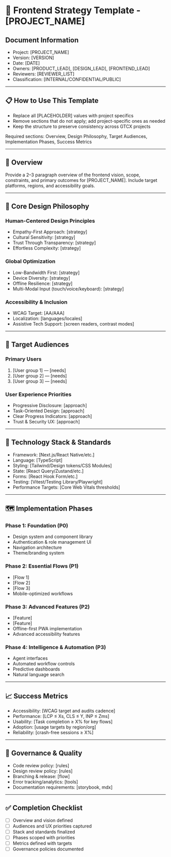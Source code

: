 # 🧭 Frontend Strategy Template - [PROJECT_NAME]

## Document Information
- Project: [PROJECT_NAME]
- Version: [VERSION]
- Date: [DATE]
- Owners: [PRODUCT_LEAD], [DESIGN_LEAD], [FRONTEND_LEAD]
- Reviewers: [REVIEWER_LIST]
- Classification: [INTERNAL/CONFIDENTIAL/PUBLIC]

---

## 📋 How to Use This Template
- Replace all [PLACEHOLDER] values with project specifics
- Remove sections that do not apply; add project-specific ones as needed
- Keep the structure to preserve consistency across GTCX projects

Required sections: Overview, Design Philosophy, Target Audiences, Implementation Phases, Success Metrics

---

## 🧱 Overview
Provide a 2–3 paragraph overview of the frontend vision, scope, constraints, and primary outcomes for [PROJECT_NAME]. Include target platforms, regions, and accessibility goals.

---

## 🎨 Core Design Philosophy

### Human-Centered Design Principles
- Empathy-First Approach: [strategy]
- Cultural Sensitivity: [strategy]
- Trust Through Transparency: [strategy]
- Effortless Complexity: [strategy]

### Global Optimization
- Low-Bandwidth First: [strategy]
- Device Diversity: [strategy]
- Offline Resilience: [strategy]
- Multi-Modal Input (touch/voice/keyboard): [strategy]

### Accessibility & Inclusion
- WCAG Target: [AA/AAA]
- Localization: [languages/locales]
- Assistive Tech Support: [screen readers, contrast modes]

---

## 👥 Target Audiences

### Primary Users
1. [User group 1] — [needs]
2. [User group 2] — [needs]
3. [User group 3] — [needs]

### User Experience Priorities
- Progressive Disclosure: [approach]
- Task-Oriented Design: [approach]
- Clear Progress Indicators: [approach]
- Trust & Security UX: [approach]

---

## 🧩 Technology Stack & Standards
- Framework: [Next.js/React Native/etc.]
- Language: [TypeScript]
- Styling: [Tailwind/Design tokens/CSS Modules]
- State: [React Query/Zustand/etc.]
- Forms: [React Hook Form/etc.]
- Testing: [Vitest/Testing Library/Playwright]
- Performance Targets: [Core Web Vitals thresholds]

---

## 🗺️ Implementation Phases

### Phase 1: Foundation (P0)
- Design system and component library
- Authentication & role management UI
- Navigation architecture
- Theme/branding system

### Phase 2: Essential Flows (P1)
- [Flow 1]
- [Flow 2]
- [Flow 3]
- Mobile-optimized workflows

### Phase 3: Advanced Features (P2)
- [Feature]
- [Feature]
- Offline-first PWA implementation
- Advanced accessibility features

### Phase 4: Intelligence & Automation (P3)
- Agent interfaces
- Automated workflow controls
- Predictive dashboards
- Natural language search

---

## 📈 Success Metrics
- Accessibility: [WCAG target and audits cadence]
- Performance: [LCP ≤ Xs, CLS ≤ Y, INP ≤ Zms]
- Usability: [Task completion ≥ X% for key flows]
- Adoption: [usage targets by region/org]
- Reliability: [crash-free sessions ≥ X%]

---

## 🔧 Governance & Quality
- Code review policy: [rules]
- Design review policy: [rules]
- Branching & release: [flow]
- Error tracking/analytics: [tools]
- Documentation requirements: [storybook, mdx]

---

## ✅ Completion Checklist
- [ ] Overview and vision defined
- [ ] Audiences and UX priorities captured
- [ ] Stack and standards finalized
- [ ] Phases scoped with priorities
- [ ] Metrics defined with targets
- [ ] Governance policies documented
